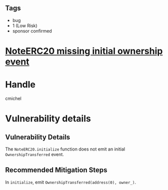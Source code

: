 ## Tags

- bug
- 1 (Low Risk)
- sponsor confirmed

# [NoteERC20 missing initial ownership event](https://github.com/code-423n4/2021-08-notional-findings/issues/74) 

# Handle

cmichel


# Vulnerability details

## Vulnerability Details
The `NoteERC20.initialize` function does not emit an initial `OwnershipTransferred` event.

## Recommended Mitigation Steps
In `initialize`, emit `OwnershipTransferred(address(0), owner_)`.


